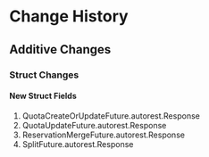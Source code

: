 # Change History

## Additive Changes

### Struct Changes

#### New Struct Fields

1. QuotaCreateOrUpdateFuture.autorest.Response
1. QuotaUpdateFuture.autorest.Response
1. ReservationMergeFuture.autorest.Response
1. SplitFuture.autorest.Response
